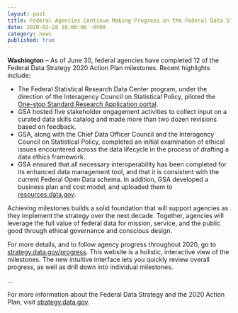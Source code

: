 ```yaml
---
layout: post
title: Federal Agencies Continue Making Progress on the Federal Data Strategy 2020 Action Plan
date: 2020-02-28 18:00:00 -0500
category: news
published: true
---
```


**Washington** – As of June 30, federal agencies have completed 12 of the Federal Data Strategy 2020 Action Plan milestones.
Recent highlights include:

* The Federal Statistical Research Data Center program, under the direction of the Interagency Council on Statistical Policy, piloted the [One-stop Standard Research Application portal](https://www.icpsr.umich.edu/web/pages/appfed/index.html).
* GSA hosted five stakeholder engagement activities to collect input on a curated data skills catalog and made more than two dozen revisions based on feedback.
* GSA, along with the Chief Data Officer Council and the Interagency Council on Statistical Policy, completed an initial examination of ethical issues encountered across the data lifecycle in the process of drafting a data ethics framework.
* GSA ensured that all necessary interoperability has been completed for its enhanced data management tool, and that it is consistent with the current Federal Open Data schema. In addition, GSA developed a business plan and cost model, and uploaded them to [resources.data.gov](https://resources.data.gov/assets/documents/datagov-ckan-product-plan.pdf).


Achieving milestones builds a solid foundation that will support agencies as they implement the strategy over the next decade. Together, agencies will leverage the full value of federal data for mission, service, and the public good through ethical governance and conscious design.


For more details, and to follow agency progress throughout 2020, go to [strategy.data.gov/progress](https://strategy.data.gov/progress/). This website is a holistic, interactive view of the milestones. The new intuitive interface lets you quickly review overall progress, as well as drill down into individual milestones.


...


For more information about the Federal Data Strategy and the 2020 Action Plan, visit [strategy.data.gov](https://strategy.data.gov).
